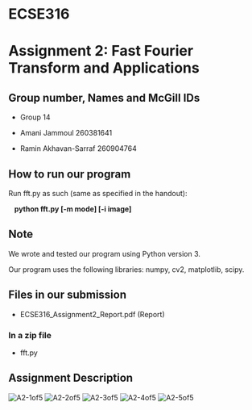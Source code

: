 # ECSE316
# Assignment 2: Fast Fourier Transform and Applications

## Group number, Names and McGill IDs
* Group 14

* Amani Jammoul 260381641

* Ramin Akhavan-Sarraf 260904764

## How to run our program
Run fft.py as such (same as specified in the handout):

&nbsp;&nbsp; **python fft.py [-m mode] [-i image]**

## Note
We wrote and tested our program using Python version 3.

Our program uses the following libraries: numpy, cv2, matplotlib, scipy.

## Files in our submission
* ECSE316_Assignment2_Report.pdf (Report)

### In a zip file
* fft.py

## Assignment Description

![A2-1of5](https://github.com/amanijam/ECSE316_A2/assets/19826681/fc23c8ca-7681-48c5-a459-50dc630c663a)
![A2-2of5](https://github.com/amanijam/ECSE316_A2/assets/19826681/a11d3f82-2579-41f9-8648-3ec79279fb7b)
![A2-3of5](https://github.com/amanijam/ECSE316_A2/assets/19826681/7542b4e4-0947-4b5d-85bb-511c8614049f)
![A2-4of5](https://github.com/amanijam/ECSE316_A2/assets/19826681/cd0413c3-405c-4257-9fb2-41ee09c2e3ed)
![A2-5of5](https://github.com/amanijam/ECSE316_A2/assets/19826681/b3ac18fe-9787-4542-aca8-ff3b350e54e8)
